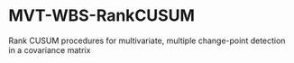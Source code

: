 # MVT-WBS-RankCUSUM
Rank CUSUM procedures for multivariate, multiple change-point detection in a covariance matrix
